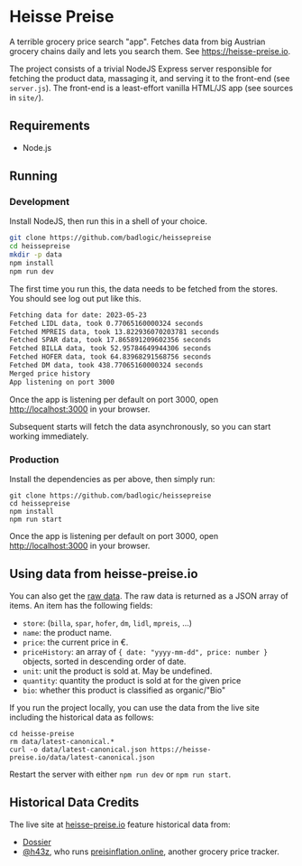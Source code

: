 # Heisse Preise

A terrible grocery price search "app". Fetches data from big Austrian grocery chains daily and lets you search them. See <https://heisse-preise.io>.

The project consists of a trivial NodeJS Express server responsible for fetching the product data, massaging it, and serving it to the front-end (see `server.js`). The front-end is a least-effort vanilla HTML/JS app (see sources in `site/`).

## Requirements

-   Node.js

## Running

### Development

Install NodeJS, then run this in a shell of your choice.

```bash
git clone https://github.com/badlogic/heissepreise
cd heissepreise
mkdir -p data
npm install
npm run dev
```

The first time you run this, the data needs to be fetched from the stores. You should see log out put like this.

```bash
Fetching data for date: 2023-05-23
Fetched LIDL data, took 0.77065160000324 seconds
Fetched MPREIS data, took 13.822936070203781 seconds
Fetched SPAR data, took 17.865891209602356 seconds
Fetched BILLA data, took 52.95784649944306 seconds
Fetched HOFER data, took 64.83968291568756 seconds
Fetched DM data, took 438.77065160000324 seconds
Merged price history
App listening on port 3000
```

Once the app is listening per default on port 3000, open <http://localhost:3000> in your browser.

Subsequent starts will fetch the data asynchronously, so you can start working immediately.

### Production

Install the dependencies as per above, then simply run:

```
git clone https://github.com/badlogic/heissepreise
cd heissepreise
npm install
npm run start
```

Once the app is listening per default on port 3000, open <http://localhost:3000> in your browser.

## Using data from heisse-preise.io

You can also get the [raw data](https://heisse-preise.io/data/latest-canonical.json). The raw data is returned as a JSON array of items. An item has the following fields:

-   `store`: (`billa`, `spar`, `hofer`, `dm`, `lidl`, `mpreis`, ...)
-   `name`: the product name.
-   `price`: the current price in €.
-   `priceHistory`: an array of `{ date: "yyyy-mm-dd", price: number }` objects, sorted in descending order of date.
-   `unit`: unit the product is sold at. May be undefined.
-   `quantity`: quantity the product is sold at for the given price
-   `bio`: whether this product is classified as organic/"Bio"

If you run the project locally, you can use the data from the live site including the historical data as follows:

```
cd heisse-preise
rm data/latest-canonical.*
curl -o data/latest-canonical.json https://heisse-preise.io/data/latest-canonical.json
```

Restart the server with either `npm run dev` or `npm run start`.

## Historical Data Credits

The live site at [heisse-preise.io](https://heisse-preise.io) feature historical data from:

-   [Dossier](https://www.dossier.at/dossiers/supermaerkte/quellen/anatomie-eines-supermarkts-die-methodik/)
-   [@h43z](https://h.43z.one), who runs [preisinflation.online](https://inflation.43z.one), another grocery price tracker.
